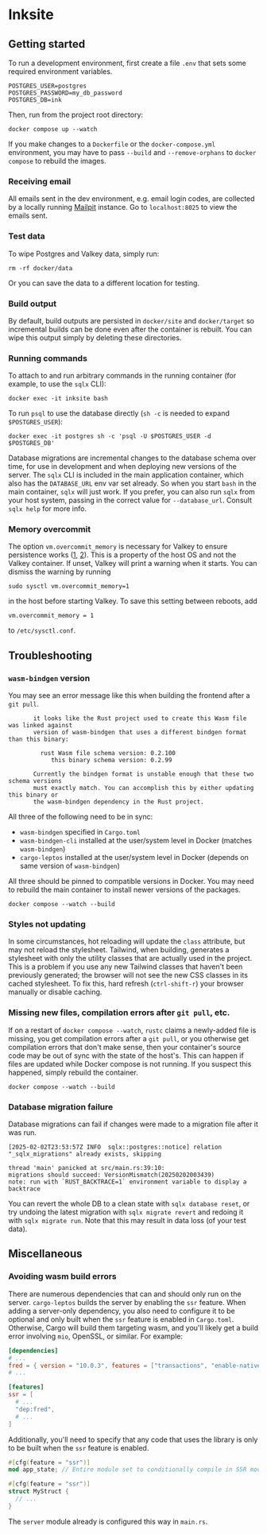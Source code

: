 # Inksite

## Getting started

To run a development environment, first create a file `.env` that sets some required environment variables.

```
POSTGRES_USER=postgres
POSTGRES_PASSWORD=my_db_password
POSTGRES_DB=ink
```

Then, run from the project root directory:

```shell
docker compose up --watch
```

If you make changes to a `Dockerfile` or the `docker-compose.yml` environment, you may have to pass `--build` and `--remove-orphans` to `docker compose` to rebuild the images.

### Receiving email

All emails sent in the dev environment, e.g. email login codes, are collected by a locally running [Mailpit](https://mailpit.axllent.org/) instance. Go to `localhost:8025` to view the emails sent.

### Test data

To wipe Postgres and Valkey data, simply run:

```shell
rm -rf docker/data
```

Or you can save the data to a different location for testing.

### Build output

By default, build outputs are persisted in `docker/site` and `docker/target` so incremental builds can be done even after the container is rebuilt. You can wipe this output simply by deleting these directories.

### Running commands

To attach to and run arbitrary commands in the running container (for example, to use the `sqlx` CLI):

```shell
docker exec -it inksite bash
```

To run `psql` to use the database directly (`sh -c` is needed to expand `$POSTGRES_USER`):

```shell
docker exec -it postgres sh -c 'psql -U $POSTGRES_USER -d $POSTGRES_DB'
```

Database migrations are incremental changes to the database schema over time, for use in development and when deploying new versions of the server. The `sqlx` CLI is included in the main application container, which also has the `DATABASE_URL` env var set already. So when you start `bash` in the main container, `sqlx` will just work. If you prefer, you can also run `sqlx` from your host system, passing in the correct value for `--database_url`. Consult `sqlx help` for more info.

### Memory overcommit

The option `vm.overcommit_memory` is necessary for Valkey to ensure persistence works ([1](https://redis.io/docs/latest/develop/get-started/faq/#background-saving-fails-with-a-fork-error-on-linux), [2](https://medium.com/@akhshyganesh/redis-enabling-memory-overcommit-is-a-crucial-configuration-68dbb77dae5f)). This is a property of the host OS and not the Valkey container. If unset, Valkey will print a warning when it starts. You can dismiss the warning by running

```shell
sudo sysctl vm.overcommit_memory=1
```

in the host before starting Valkey. To save this setting between reboots, add

```
vm.overcommit_memory = 1
```

to `/etc/sysctl.conf`.

## Troubleshooting

### `wasm-bindgen` version

You may see an error message like this when building the frontend after a `git pull`.

```
       it looks like the Rust project used to create this Wasm file was linked against
       version of wasm-bindgen that uses a different bindgen format than this binary:

         rust Wasm file schema version: 0.2.100
            this binary schema version: 0.2.99

       Currently the bindgen format is unstable enough that these two schema versions
       must exactly match. You can accomplish this by either updating this binary or
       the wasm-bindgen dependency in the Rust project.
```

All three of the following need to be in sync:

- `wasm-bindgen` specified in `Cargo.toml`
- `wasm-bindgen-cli` installed at the user/system level in Docker (matches `wasm-bindgen`)
- `cargo-leptos` installed at the user/system level in Docker (depends on same version of `wasm-bindgen`)

All three should be pinned to compatible versions in Docker. You may need to rebuild the main container to install newer versions of the packages.

```
docker compose --watch --build
```

### Styles not updating

In some circumstances, hot reloading will update the `class` attribute, but may not reload the stylesheet. Tailwind, when building, generates a stylesheet with only the utility classes that are actually used in the project. This is a problem if you use any new Tailwind classes that haven't been previously generated; the browser will not see the new CSS classes in its cached stylesheet. To fix this, hard refresh (`ctrl-shift-r`) your browser manually or disable caching.

### Missing new files, compilation errors after `git pull`, etc.

If on a restart of `docker compose --watch`, `rustc` claims a newly-added file is missing, you get compilation errors after a `git pull`, or you otherwise get compilation errors that don't make sense, then your container's source code may be out of sync with the state of the host's. This can happen if files are updated while Docker compose is not running. If you suspect this happened, simply rebuild the container.

```
docker compose --watch --build
```

### Database migration failure

Database migrations can fail if changes were made to a migration file after it was run.

```
[2025-02-02T23:53:57Z INFO  sqlx::postgres::notice] relation "_sqlx_migrations" already exists, skipping

thread 'main' panicked at src/main.rs:39:10:
migrations should succeed: VersionMismatch(20250202003439)
note: run with `RUST_BACKTRACE=1` environment variable to display a backtrace
```

You can revert the whole DB to a clean state with `sqlx database reset`, or try undoing the latest migration with `sqlx migrate revert` and redoing it with `sqlx migrate run`. Note that this may result in data loss (of your test data).

## Miscellaneous

### Avoiding wasm build errors

There are numerous dependencies that can and should only run on the server. `cargo-leptos` builds the server by enabling the `ssr` feature. When adding a server-only dependency, you also need to configure it to be optional and only built when the `ssr` feature is enabled in `Cargo.toml`. Otherwise, Cargo will build them targeting wasm, and you'll likely get a build error involving `mio`, OpenSSL, or similar. For example:

```toml
[dependencies]
# ...
fred = { version = "10.0.3", features = ["transactions", "enable-native-tls"], optional = true }
# ...

[features]
ssr = [
  # ...
  "dep:fred",
  # ...
]
```

Additionally, you'll need to specify that any code that uses the library is only to be built when the `ssr` feature is enabled.

```rust
#[cfg(feature = "ssr")]
mod app_state; // Entire module set to conditionally compile in SSR mode

#[cfg(feature = "ssr")]
struct MyStruct {
  // ...
}
```

The `server` module already is configured this way in `main.rs`.
